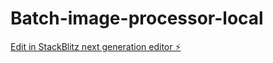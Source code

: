# Batch-image-processor-local

[Edit in StackBlitz next generation editor ⚡️](https://stackblitz.com/~/github.com/amithcabraal/Batch-image-processor-local)